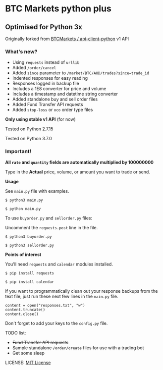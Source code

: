 # BTC Markets python plus
## Optimised for Python 3x
Originally forked from [BTCMarkets / api-client-python](https://github.com/BTCMarkets/api-client-python) v1 API
### What's new?
* Using `requests` instead of `urllib`
* Added `/order/cancel`
* Added `since` parameter to `/market/BTC/AUD/trades?since=trade_id`
* Indented responses for easy reading
* Responses logged in backup file
* Includes a 1E8 converter for price and volume
* Includes a timestamp and datetime string converter
* Added standalone buy and sell order files
* Added Fund Transfer API requests
* Added `stop-loss` or `oco` order type files

**Only using stable v1 API** (for now)

Tested on Python 2.7.15

Tested on Python 3.7.0

### Important!
**All `rate` and `quantity` fields are automatically multiplied by 100000000**

Type in the **Actual** price, volume, or amount you want to trade or send.

**Usage**

See `main.py` file with examples.

`$ python3 main.py`

`$ python main.py`

To use `buyorder.py` and `sellorder.py` files:

Uncomment the `requests.post` line in the file.

`$ python3 buyorder.py`

`$ python3 sellorder.py`

**Points of interest**

You'll need `requests` and `calendar` modules installed.

`$ pip install requests`

`$ pip install calendar`

If you want to programmatically clean out your response backups from the text file, just run these next few lines in the `main.py` file.

`content = open("responses.txt", "w")`  
`content.truncate()`  
`content.close()`

Don't forget to add your keys to the `config.py` file.

TODO list:
* ~~Fund Transfer API requests~~
* ~~Sample standalone `/order/create` files for use with a trading bot~~
* Get some sleep

LICENSE: [MIT License](https://github.com/Aquafortis/btcmarkets-python-plus/blob/master/LICENSE.txt)
